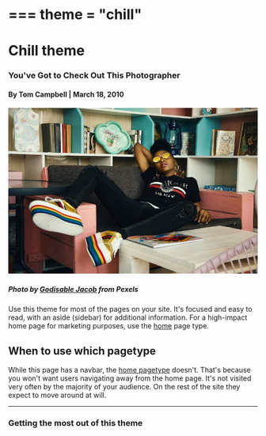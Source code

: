 ===
theme = "chill"
===

# Chill theme

### You've Got to Check Out This Photographer 

#### By **Tom Campbell** | March 18, 2010

![Photo of a woman sitting on a couch](photo-of-woman-sitting-on-couch-800x533.jpg)

##### Photo by [Godisable Jacob](https://www.pexels.com/@godisable-jacob-226636) from **Pexels**

Use this theme for most of the pages on your site. It's focused and easy
to read, with an aside (sidebar) for additional information. For a 
high-impact home page for marketing purposes, use the 
[home](chill-home.html) page type.

## When to use which pagetype

While this page has a navbar, the [home pagetype](chill-home.html) doesn't.
That's because you won't want users navigating away from the home page.
It's not visited very often by the majority of your audience.
On the rest of the site they expect to move around at will.

---

### Getting the most out of this theme


